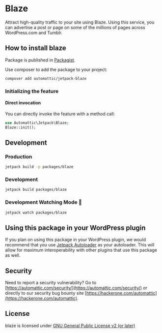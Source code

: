 # Blaze

Attract high-quality traffic to your site using Blaze. Using this service, you can advertise a post or page on some of the millions of pages across WordPress.com and Tumblr.

## How to install blaze

Package is published in [Packagist](https://packagist.org/packages/automattic/jetpack-blaze).

Use composer to add the package to your project:
```bash
composer add automattic/jetpack-blaze
```

### Initializing the feature

#### Direct invocation
You can directly invoke the feature with a method call: 

```php
use Automattic\Jetpack\Blaze;
Blaze::init();
```

## Development

### Production
```bash
jetpack build -p packages/blaze
```

### Development
```bash
jetpack build packages/blaze
```

### Development Watching Mode 👀
```bash
jetpack watch packages/blaze
```
## Using this package in your WordPress plugin

If you plan on using this package in your WordPress plugin, we would recommend that you use [Jetpack Autoloader](https://packagist.org/packages/automattic/jetpack-autoloader) as your autoloader. This will allow for maximum interoperability with other plugins that use this package as well.

## Security

Need to report a security vulnerability? Go to [https://automattic.com/security/](https://automattic.com/security/) or directly to our security bug bounty site [https://hackerone.com/automattic](https://hackerone.com/automattic).

## License

blaze is licensed under [GNU General Public License v2 (or later)](./LICENSE.txt)

